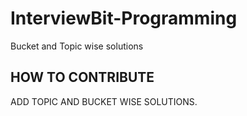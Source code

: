 # InterviewBit-Programming
Bucket and Topic wise solutions 
## HOW TO CONTRIBUTE
ADD TOPIC AND BUCKET WISE SOLUTIONS.

